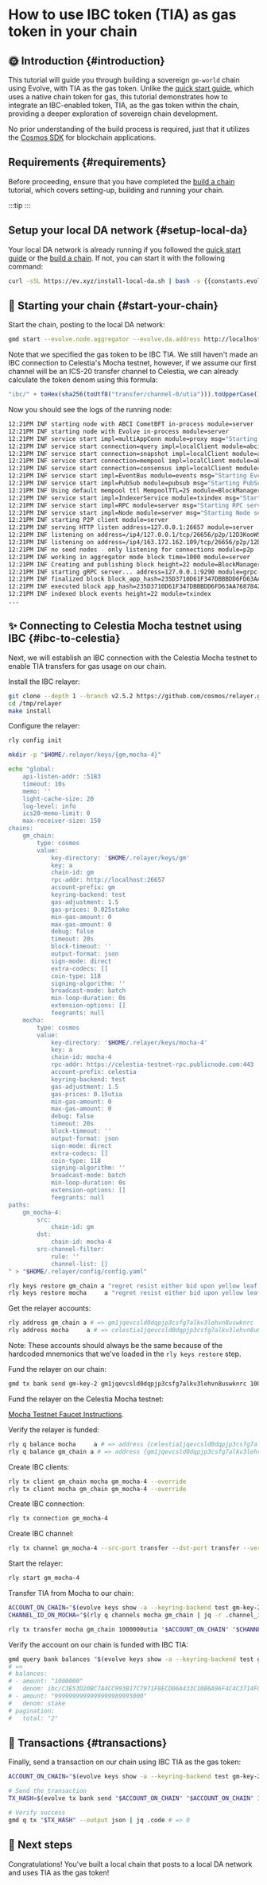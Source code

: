 # How to use IBC token (TIA) as gas token in your chain

## 🌞 Introduction {#introduction}

This tutorial will guide you through building a sovereign `gm-world` chain using Evolve, with TIA as the gas token. Unlike the [quick start guide](/guides/quick-start.md), which uses a native chain token for gas, this tutorial demonstrates how to integrate an IBC-enabled token, TIA, as the gas token within the chain, providing a deeper exploration of sovereign chain development.

No prior understanding of the build process is required, just that it utilizes the [Cosmos SDK](https://github.com/cosmos/cosmos-sdk) for blockchain applications.

## Requirements {#requirements}

Before proceeding, ensure that you have completed the [build a chain](/guides/gm-world.md) tutorial, which covers setting-up, building and running your chain.

<!-- markdownlint-disable MD033 -->
<script setup>
import Callout from '../.vitepress/components/callout.vue'
import constants from '../.vitepress/constants/constants.js'
</script>

:::tip
<Callout />
:::

<!-- markdownlint-enable MD033 -->

## Setup your local DA network {#setup-local-da}

Your local DA network is already running if you followed the [quick start guide](/guides/quick-start.md) or the [build a chain](/guides/gm-world.md). If not, you can start it with the following command:

```bash
curl -sSL https://ev.xyz/install-local-da.sh | bash -s {{constants.evolveLatestTag}}
```

## 🚀 Starting your chain {#start-your-chain}

Start the chain, posting to the local DA network:

```bash
gmd start --evolve.node.aggregator --evolve.da.address http://localhost:7980 --minimum-gas-prices="0.02ibc/C3E53D20BC7A4CC993B17C7971F8ECD06A433C10B6A96F4C4C3714F0624C56DA,0.025stake"
```

Note that we specified the gas token to be IBC TIA. We still haven't made an IBC connection to Celestia's Mocha testnet, however, if we assume our first channel will be an ICS-20 transfer channel to Celestia, we can already calculate the token denom using this formula:

```js
"ibc/" + toHex(sha256(toUtf8("transfer/channel-0/utia"))).toUpperCase();
```

Now you should see the logs of the running node:

```bash
12:21PM INF starting node with ABCI CometBFT in-process module=server
12:21PM INF starting node with Evolve in-process module=server
12:21PM INF service start impl=multiAppConn module=proxy msg="Starting multiAppConn service"
12:21PM INF service start connection=query impl=localClient module=abci-client msg="Starting localClient service"
12:21PM INF service start connection=snapshot impl=localClient module=abci-client msg="Starting localClient service"
12:21PM INF service start connection=mempool impl=localClient module=abci-client msg="Starting localClient service"
12:21PM INF service start connection=consensus impl=localClient module=abci-client msg="Starting localClient service"
12:21PM INF service start impl=EventBus module=events msg="Starting EventBus service"
12:21PM INF service start impl=PubSub module=pubsub msg="Starting PubSub service"
12:21PM INF Using default mempool ttl MempoolTTL=25 module=BlockManager
12:21PM INF service start impl=IndexerService module=txindex msg="Starting IndexerService service"
12:21PM INF service start impl=RPC module=server msg="Starting RPC service"
12:21PM INF service start impl=Node module=server msg="Starting Node service"
12:21PM INF starting P2P client module=server
12:21PM INF serving HTTP listen address=127.0.0.1:26657 module=server
12:21PM INF listening on address=/ip4/127.0.0.1/tcp/26656/p2p/12D3KooWSicdPmMTLf9fJbSSHZc9UVP1CbNqKPpbYVbgxHvbhAUY module=p2p
12:21PM INF listening on address=/ip4/163.172.162.109/tcp/26656/p2p/12D3KooWSicdPmMTLf9fJbSSHZc9UVP1CbNqKPpbYVbgxHvbhAUY module=p2p
12:21PM INF no seed nodes - only listening for connections module=p2p
12:21PM INF working in aggregator mode block time=1000 module=server
12:21PM INF Creating and publishing block height=22 module=BlockManager
12:21PM INF starting gRPC server... address=127.0.0.1:9290 module=grpc-server
12:21PM INF finalized block block_app_hash=235D3710D61F347DBBBDD6FD63AA7687842D1EF9CB475C712856D7DA32F82F09 height=22 module=BlockManager num_txs_res=0 num_val_updates=0
12:21PM INF executed block app_hash=235D3710D61F347DBBBDD6FD63AA7687842D1EF9CB475C712856D7DA32F82F09 height=22 module=BlockManager
12:21PM INF indexed block events height=22 module=txindex
...
```

## ✨ Connecting to Celestia Mocha testnet using IBC {#ibc-to-celestia}

Next, we will establish an IBC connection with the Celestia Mocha testnet to enable TIA transfers for gas usage on our chain.

Install the IBC relayer:

```bash
git clone --depth 1 --branch v2.5.2 https://github.com/cosmos/relayer.git /tmp/relayer
cd /tmp/relayer
make install
```

Configure the relayer:

```bash
rly config init

mkdir -p "$HOME/.relayer/keys/{gm,mocha-4}"

echo "global:
    api-listen-addr: :5183
    timeout: 10s
    memo: ''
    light-cache-size: 20
    log-level: info
    ics20-memo-limit: 0
    max-receiver-size: 150
chains:
    gm_chain:
        type: cosmos
        value:
            key-directory: '$HOME/.relayer/keys/gm'
            key: a
            chain-id: gm
            rpc-addr: http://localhost:26657
            account-prefix: gm
            keyring-backend: test
            gas-adjustment: 1.5
            gas-prices: 0.025stake
            min-gas-amount: 0
            max-gas-amount: 0
            debug: false
            timeout: 20s
            block-timeout: ''
            output-format: json
            sign-mode: direct
            extra-codecs: []
            coin-type: 118
            signing-algorithm: ''
            broadcast-mode: batch
            min-loop-duration: 0s
            extension-options: []
            feegrants: null
    mocha:
        type: cosmos
        value:
            key-directory: '$HOME/.relayer/keys/mocha-4'
            key: a
            chain-id: mocha-4
            rpc-addr: https://celestia-testnet-rpc.publicnode.com:443
            account-prefix: celestia
            keyring-backend: test
            gas-adjustment: 1.5
            gas-prices: 0.15utia
            min-gas-amount: 0
            max-gas-amount: 0
            debug: false
            timeout: 20s
            block-timeout: ''
            output-format: json
            sign-mode: direct
            extra-codecs: []
            coin-type: 118
            signing-algorithm: ''
            broadcast-mode: batch
            min-loop-duration: 0s
            extension-options: []
            feegrants: null
paths:
    gm_mocha-4:
        src:
            chain-id: gm
        dst:
            chain-id: mocha-4
        src-channel-filter:
            rule: ''
            channel-list: []
" > "$HOME/.relayer/config/config.yaml"

rly keys restore gm_chain a "regret resist either bid upon yellow leaf early symbol win market vital"
rly keys restore mocha     a "regret resist either bid upon yellow leaf early symbol win market vital"
```

Get the relayer accounts:

```bash
rly address gm_chain a # => gm1jqevcsld0dqpjp3csfg7alkv3lehvn8uswknrc
rly address mocha     a # => celestia1jqevcsld0dqpjp3csfg7alkv3lehvn8u04ymsu
```

Note: These accounts should always be the same because of the hardcoded mnemonics that we've loaded in the `rly keys restore` step.

Fund the relayer on our chain:

```bash
gmd tx bank send gm-key-2 gm1jqevcsld0dqpjp3csfg7alkv3lehvn8uswknrc 10000000stake --keyring-backend test --chain-id gm --fees 5000stake -y
```

Fund the relayer on the Celestia Mocha testnet:

[Mocha Testnet Faucet Instructions](https://docs.celestia.org/how-to-guides/mocha-testnet#mocha-testnet-faucet).

Verify the relayer is funded:

```bash
rly q balance mocha     a # => address {celestia1jqevcsld0dqpjp3csfg7alkv3lehvn8u04ymsu} balance {10000000utia}
rly q balance gm_chain a # => address {gm1jqevcsld0dqpjp3csfg7alkv3lehvn8uswknrc} balance {10000000stake}
```

Create IBC clients:

```bash
rly tx client gm_chain mocha gm_mocha-4 --override
rly tx client mocha gm_chain gm_mocha-4 --override
```

Create IBC connection:

```bash
rly tx connection gm_mocha-4
```

Create IBC channel:

```bash
rly tx channel gm_mocha-4 --src-port transfer --dst-port transfer --version ics20-1
```

Start the relayer:

```bash
rly start gm_mocha-4
```

Transfer TIA from Mocha to our chain:

```bash
ACCOUNT_ON_CHAIN="$(evolve keys show -a --keyring-backend test gm-key-2)"
CHANNEL_ID_ON_MOCHA="$(rly q channels mocha gm_chain | jq -r .channel_id | tail -1)"

rly tx transfer mocha gm_chain 1000000utia "$ACCOUNT_ON_CHAIN" "$CHANNEL_ID_ON_MOCHA" --path gm_mocha-4
```

Verify the account on our chain is funded with IBC TIA:

```bash
gmd query bank balances "$(evolve keys show -a --keyring-backend test gm-key-2)"
# =>
# balances:
# - amount: "1000000"
#   denom: ibc/C3E53D20BC7A4CC993B17C7971F8ECD06A433C10B6A96F4C4C3714F0624C56DA
# - amount: "9999999999999999989995000"
#   denom: stake
# pagination:
#   total: "2"
```

## 💸 Transactions {#transactions}

Finally, send a transaction on our chain using IBC TIA as the gas token:

```bash
ACCOUNT_ON_CHAIN="$(evolve keys show -a --keyring-backend test gm-key-2)"

# Send the transaction
TX_HASH=$(evolve tx bank send "$ACCOUNT_ON_CHAIN" "$ACCOUNT_ON_CHAIN" 1stake --keyring-backend test --chain-id gm --gas-prices 0.02ibc/C3E53D20BC7A4CC993B17C7971F8ECD06A433C10B6A96F4C4C3714F0624C56DA -y --output json | jq -r .txhash)

# Verify success
gmd q tx "$TX_HASH" --output json | jq .code # => 0
```

## 🎉 Next steps

Congratulations! You've built a local chain that posts to a local DA network and uses TIA as the gas token!
